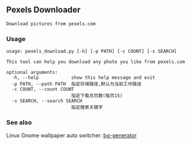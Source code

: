 ## Pexels Downloader

    Download pictures from pexels.com

### Usage

    usage: pexels_download.py [-h] [-p PATH] [-c COUNT] [-s SEARCH]

    This tool can help you download any photo you like from pexels.com
	
	optional arguments:
	  -h, --help            show this help message and exit
	  -p PATH, --path PATH  指定存储路径,默认为当前工作路径
	  -c COUNT, --count COUNT
	                        指定下载总页数(每页15)
	  -s SEARCH, --search SEARCH
	                        指定搜索关键字

### See also

   Linux Gnome wallpaper auto switcher: [bg-generator](https://github.com/xkenmon/go-tools/tree/master/bg-generate)
